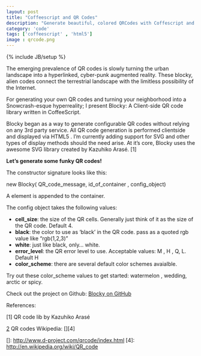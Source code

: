 ```yaml
---
layout: post
title: "Coffeescript and QR Codes"
description: "Generate beautiful, colored QRCodes with Coffescript and HTML5 SVG"
category: 'code'
tags: ['coffeescript' , 'html5']
image : qrcode.png
---
```

{% include JB/setup %}

The emerging prevalence of QR codes is slowly turning the urban landscape into a hyperlinked, cyber-punk augmented reality. These blocky, alien codes connect the terrestrial landscape with the limitless possibility of the Internet.

For generating your own QR codes and turning your neighborhood into a Snowcrash-esque hyperreality; I present Blocky: A Client-side QR code library written in CoffeeScript.

Blocky began as a way to generate configurable QR codes without relying on any 3rd party service. All QR code generation is performed clientside and displayed via HTML5 . I’m currently adding support for SVG and other types of display methods should the need arise. At it’s core, Blocky uses the awesome SVG library created by Kazuhiko Arasé. [1]

**Let’s generate some funky QR codes!**

The constructor signature looks like this:

new Blocky( QR\_code\_message, id\_of\_container , config_object)

A  element is appended to the container. 

The config object takes the following values:

*   **cell_size**: the size of the QR cells. Generally just think of it as the size of the QR code. Default 4.
*   **black**: the color to use as ‘black’ in the QR code. pass as a quoted rgb value like “rgb(1,2,3)”
*   **white**: just like black, only… white.
*   **error_level**: the QR error level to use. Acceptable values: M , H , Q, L. Default H
*   **color_scheme**: there are several default color schemes avaialble. 

Try out these color_scheme values to get started:  watermelon , wedding, arctic or spicy.

Check out the project on Github: [Blocky on GitHub][2]

References:

[1] QR code lib by Kazuhiko Arasé 



[2] QR codes Wikipedia: [][4]

 [2]: https://github.com/zmcartor/Blocky
 []: http://www.d-project.com/qrcode/index.html
 [4]: http://en.wikipedia.org/wiki/QR_code 
